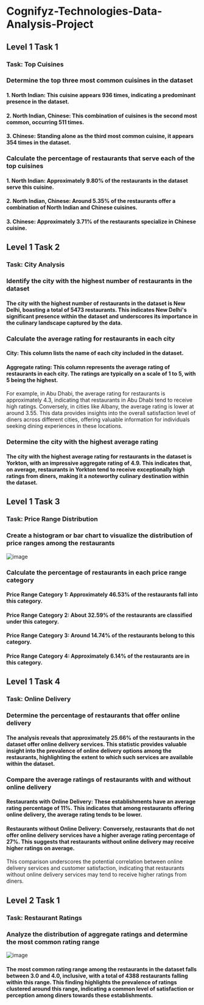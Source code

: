# Cognifyz-Technologies-Data-Analysis-Project

##  Level 1 Task 1
### Task: Top Cuisines
### Determine the top three most common cuisines in the dataset
#### 1. **North Indian**: This cuisine appears 936 times, indicating a predominant presence in the dataset.
#### 2. **North Indian, Chinese**: This combination of cuisines is the second most common, occurring 511 times.
#### 3. **Chinese**: Standing alone as the third most common cuisine, it appears 354 times in the dataset.

### Calculate the percentage of restaurants that serve each of the top cuisines
#### 1. **North Indian**: Approximately 9.80% of the restaurants in the dataset serve this cuisine.
#### 2. **North Indian, Chinese**: Around 5.35% of the restaurants offer a combination of North Indian and Chinese cuisines.
#### 3. **Chinese**: Approximately 3.71% of the restaurants specialize in Chinese cuisine.


## Level 1 Task 2
### Task: City Analysis
### Identify the city with the highest number of restaurants in the dataset
#### The city with the highest number of restaurants in the dataset is New Delhi, boasting a total of 5473 restaurants. This indicates New Delhi's significant presence within the dataset and underscores its importance in the culinary landscape captured by the data.

### Calculate the average rating for restaurants in each city
#### **City**: This column lists the name of each city included in the dataset.
#### **Aggregate rating**: This column represents the average rating of restaurants in each city. The ratings are typically on a scale of 1 to 5, with 5 being the highest.
For example, in Abu Dhabi, the average rating for restaurants is approximately 4.3, indicating that restaurants in Abu Dhabi tend to receive high ratings. Conversely, in cities like Albany, the average rating is lower at around 3.55.
This data provides insights into the overall satisfaction level of diners across different cities, offering valuable information for individuals seeking dining experiences in these locations.

### Determine the city with the highest average rating
#### The city with the highest average rating for restaurants in the dataset is Yorkton, with an impressive aggregate rating of 4.9. This indicates that, on average, restaurants in Yorkton tend to receive exceptionally high ratings from diners, making it a noteworthy culinary destination within the dataset.


## Level 1 Task 3
### Task: Price Range Distribution
### Create a histogram or bar chart to visualize the distribution of price ranges among the restaurants
![image](https://github.com/labhi-26/Cognifyz-Technologies-Data-Analysis-Project/assets/137891712/9361a0b1-8988-4774-a8ae-f15f25a378f3)

### Calculate the percentage of restaurants in each price range category
#### **Price Range Category 1**: Approximately 46.53% of the restaurants fall into this category.
#### **Price Range Category 2**: About 32.59% of the restaurants are classified under this category.
#### **Price Range Category 3**: Around 14.74% of the restaurants belong to this category.
#### **Price Range Category 4**: Approximately 6.14% of the restaurants are in this category.


## Level 1 Task 4
### Task: Online Delivery
### Determine the percentage of restaurants that offer online delivery
#### The analysis reveals that approximately 25.66% of the restaurants in the dataset offer online delivery services. This statistic provides valuable insight into the prevalence of online delivery options among the restaurants, highlighting the extent to which such services are available within the dataset.

### Compare the average ratings of restaurants with and without online delivery
#### **Restaurants with Online Delivery**: These establishments have an average rating percentage of 11%. This indicates that among restaurants offering online delivery, the average rating tends to be lower.
#### **Restaurants without Online Delivery**: Conversely, restaurants that do not offer online delivery services have a higher average rating percentage of 27%. This suggests that restaurants without online delivery may receive higher ratings on average.

This comparison underscores the potential correlation between online delivery services and customer satisfaction, indicating that restaurants without online delivery services may tend to receive higher ratings from diners.


## Level 2 Task 1
### Task: Restaurant Ratings
### Analyze the distribution of aggregate ratings and determine the most common rating range
![image](https://github.com/labhi-26/Cognifyz-Technologies-Data-Analysis-Project/assets/137891712/e86029e2-f915-4d7c-b6f7-7112eb752e79)

#### The most common rating range among the restaurants in the dataset falls between 3.0 and 4.0, inclusive, with a total of 4388 restaurants falling within this range. This finding highlights the prevalence of ratings clustered around this range, indicating a common level of satisfaction or perception among diners towards these establishments.




